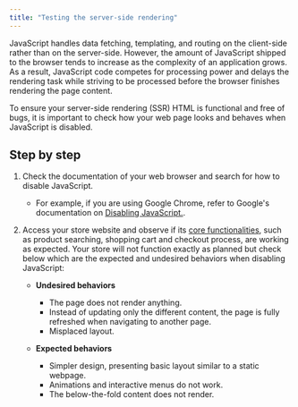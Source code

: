 ```yaml
---
title: "Testing the server-side rendering"
---
```


JavaScript handles data fetching, templating, and routing on the client-side rather than on the server-side. However, the amount of JavaScript shipped to the browser tends to increase as the complexity of an application grows. As a result, JavaScript code competes for processing power and delays the rendering task while striving to be processed before the browser finishes rendering the page content.

To ensure your server-side rendering (SSR) HTML is functional and free of bugs, it is important to check how your web page looks and behaves when JavaScript is disabled.

## Step by step

1. Check the documentation of your web browser and search for how to disable JavaScript.

    - For example, if you are using Google Chrome, refer to Google's documentation on [Disabling JavaScript.](https://developers.google.com/web/tools/chrome-devtools/javascript/disable).

2. Access your store website and observe if its [core functionalities](https://developers.vtex.com/docs/guides/getting-started#vtex-core-services), such as product searching, shopping cart and checkout process, are working as expected. Your store will not function exactly as planned but check below which are the expected and undesired behaviors when disabling JavaScript:

    - **Undesired behaviors**

        - The page does not render anything.
        - Instead of updating only the different content, the page is fully refreshed when navigating to another page.
        - Misplaced layout.

    - **Expected behaviors**

        - Simpler design, presenting basic layout similar to a static webpage.
        - Animations and interactive menus do not work.
        - The below-the-fold content does not render.
